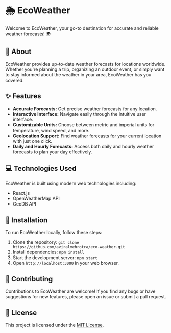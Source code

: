 # 🌦️ EcoWeather

Welcome to EcoWeather, your go-to destination for accurate and reliable weather forecasts! 🌍

## 📝 About

EcoWeather provides up-to-date weather forecasts for locations worldwide. Whether you're planning a trip, organizing an outdoor event, or simply want to stay informed about the weather in your area, EcoWeather has you covered.

## ✨ Features

- **Accurate Forecasts:** Get precise weather forecasts for any location.
- **Interactive Interface:** Navigate easily through the intuitive user interface.
- **Customizable Units:** Choose between metric and imperial units for temperature, wind speed, and more.
- **Geolocation Support:** Find weather forecasts for your current location with just one click.
- **Daily and Hourly Forecasts:** Access both daily and hourly weather forecasts to plan your day effectively.

## 💻 Technologies Used

EcoWeather is built using modern web technologies including:

- React.js
- OpenWeatherMap API
- GeoDB API

## 🚀 Installation

To run EcoWeather locally, follow these steps:

1. Clone the repository: `git clone https://github.com/aviralmehrotra/eco-weather.git`
2. Install dependencies: `npm install`
3. Start the development server: `npm start`
4. Open `http://localhost:3000` in your web browser.

## 🤝 Contributing

Contributions to EcoWeather are welcome! If you find any bugs or have suggestions for new features, please open an issue or submit a pull request.

## 📄 License

This project is licensed under the [MIT License](LICENSE).
